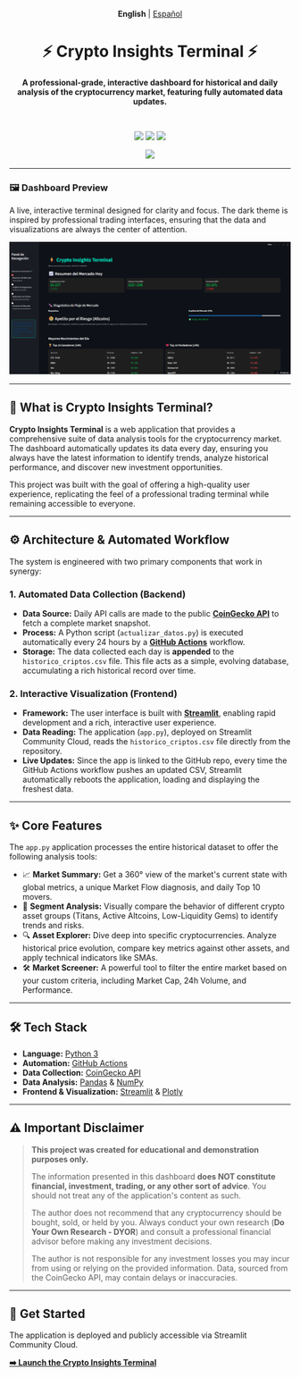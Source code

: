 <div align="center">
<p>
  <strong>English</strong> | <a href="readme_ES.md">Español</a>
</p>
</div>

<div align="center">

  <!-- You can replace the emoji with a link to your own logo image if you create one -->
  <h1>⚡ Crypto Insights Terminal ⚡</h1>
  
  <p>
    <strong>A professional-grade, interactive dashboard for historical and daily analysis of the cryptocurrency market, featuring fully automated data updates.</strong>
  </p>
  
  <br>
  
  <p>
    <!-- Dynamic Badges with your actual repo links -->
    <a href="https://github.com/rafael-sosa-ramirez/Crypto-Market-Analysis-Tool/stargazers"><img src="https://img.shields.io/github/stars/rafael-sosa-ramirez/Crypto-Market-Analysis-Tool?style=for-the-badge&logo=github&color=00D1B2&logoColor=white&label=STARS"></a>
    <a href="https://github.com/rafael-sosa-ramirez/Crypto-Market-Analysis-Tool/network/members"><img src="https://img.shields.io/github/forks/rafael-sosa-ramirez/Crypto-Market-Analysis-Tool?style=for-the-badge&logo=github&color=00D1B2&logoColor=white&label=FORKS"></a>
    <a href="https://github.com/rafael-sosa-ramirez/Crypto-Market-Analysis-Tool/issues"><img src="https://img.shields.io/github/issues/rafael-sosa-ramirez/Crypto-Market-Analysis-Tool?style=for-the-badge&logo=github&label=ISSUES"></a>
  </p>
  
  <p>
    <!-- Direct link to your deployed Streamlit app -->
    <a href="https://crypto-market-analysis-tool.streamlit.app/"><img src="https://static.streamlit.io/badges/streamlit_badge_black_white.svg"></a>
  </p>

</div>

---

### 🖼️ Dashboard Preview

A live, interactive terminal designed for clarity and focus. The dark theme is inspired by professional trading interfaces, ensuring that the data and visualizations are always the center of attention.

<!-- A GIF IS HIGHLY RECOMMENDED HERE FOR MAXIMUM IMPACT! -->
<p align="center">
  <img src="https://github.com/rafael-sosa-ramirez/Crypto-Market-Analysis-Tool/blob/main/assets/Dashboard_1.png" width="850">
</p>

---

## 🚀 What is Crypto Insights Terminal?

**Crypto Insights Terminal** is a web application that provides a comprehensive suite of data analysis tools for the cryptocurrency market. The dashboard automatically updates its data every day, ensuring you always have the latest information to identify trends, analyze historical performance, and discover new investment opportunities.

This project was built with the goal of offering a high-quality user experience, replicating the feel of a professional trading terminal while remaining accessible to everyone.

---

## ⚙️ Architecture & Automated Workflow

The system is engineered with two primary components that work in synergy:

### 1. **Automated Data Collection (Backend)**
*   **Data Source:** Daily API calls are made to the public **[CoinGecko API](https://www.coingecko.com/en/api)** to fetch a complete market snapshot.
*   **Process:** A Python script (`actualizar_datos.py`) is executed automatically every 24 hours by a **[GitHub Actions](https://github.com/features/actions)** workflow.
*   **Storage:** The data collected each day is **appended** to the `historico_criptos.csv` file. This file acts as a simple, evolving database, accumulating a rich historical record over time.

### 2. **Interactive Visualization (Frontend)**
*   **Framework:** The user interface is built with **[Streamlit](https://streamlit.io/)**, enabling rapid development and a rich, interactive user experience.
*   **Data Reading:** The application (`app.py`), deployed on Streamlit Community Cloud, reads the `historico_criptos.csv` file directly from the repository.
*   **Live Updates:** Since the app is linked to the GitHub repo, every time the GitHub Actions workflow pushes an updated CSV, Streamlit automatically reboots the application, loading and displaying the freshest data.

---

## ✨ Core Features

The `app.py` application processes the entire historical dataset to offer the following analysis tools:

*   📈 **Market Summary:** Get a 360° view of the market's current state with global metrics, a unique Market Flow diagnosis, and daily Top 10 movers.
*   🔬 **Segment Analysis:** Visually compare the behavior of different crypto asset groups (Titans, Active Altcoins, Low-Liquidity Gems) to identify trends and risks.
*   🔍 **Asset Explorer:** Dive deep into specific cryptocurrencies. Analyze historical price evolution, compare key metrics against other assets, and apply technical indicators like SMAs.
*   🛠️ **Market Screener:** A powerful tool to filter the entire market based on your custom criteria, including Market Cap, 24h Volume, and Performance.

---

## 🛠️ Tech Stack

*   **Language:** [Python 3](https://www.python.org/)
*   **Automation:** [GitHub Actions](https://github.com/features/actions)
*   **Data Collection:** [CoinGecko API](https://www.coingecko.com/en/api)
*   **Data Analysis:** [Pandas](https://pandas.pydata.org/) & [NumPy](https://numpy.org/)
*   **Frontend & Visualization:** [Streamlit](https://streamlit.io/) & [Plotly](https://plotly.com/python/)

---

## ⚠️ Important Disclaimer

> **This project was created for educational and demonstration purposes only.**
>
> The information presented in this dashboard **does NOT constitute financial, investment, trading, or any other sort of advice**. You should not treat any of the application's content as such.
>
> The author does not recommend that any cryptocurrency should be bought, sold, or held by you. Always conduct your own research (**Do Your Own Research - DYOR**) and consult a professional financial advisor before making any investment decisions.
>
> The author is not responsible for any investment losses you may incur from using or relying on the provided information. Data, sourced from the CoinGecko API, may contain delays or inaccuracies.

---

## 🚀 Get Started

The application is deployed and publicly accessible via Streamlit Community Cloud.


**[➡️ Launch the Crypto Insights Terminal](https://crypto-market-analysis-tool.streamlit.app/)**
